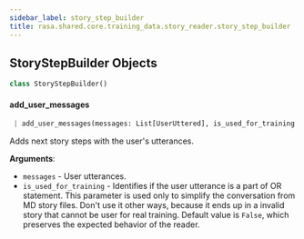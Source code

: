```yaml
---
sidebar_label: story_step_builder
title: rasa.shared.core.training_data.story_reader.story_step_builder
---
```


## StoryStepBuilder Objects

```python
class StoryStepBuilder()
```

#### add\_user\_messages

```python
 | add_user_messages(messages: List[UserUttered], is_used_for_training: bool = True) -> None
```

Adds next story steps with the user&#x27;s utterances.

**Arguments**:

- `messages` - User utterances.
- `is_used_for_training` - Identifies if the user utterance is a part of
  OR statement. This parameter is used only to simplify the conversation
  from MD story files. Don&#x27;t use it other ways, because it ends up
  in a invalid story that cannot be user for real training.
  Default value is `False`, which preserves the expected behavior
  of the reader.


